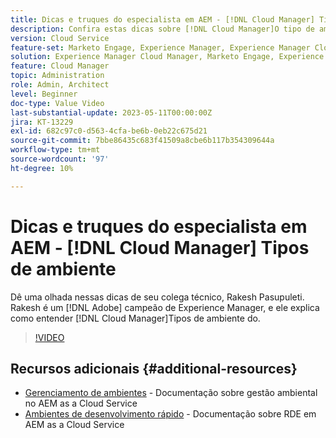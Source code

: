 ```yaml
---
title: Dicas e truques do especialista em AEM - [!DNL Cloud Manager] Tipos de ambiente
description: Confira estas dicas sobre [!DNL Cloud Manager]O tipo de ambiente do AEM do especialista e campeão, Rakesh Pasupuleti.
version: Cloud Service
feature-set: Marketo Engage, Experience Manager, Experience Manager Cloud Manager
solution: Experience Manager Cloud Manager, Marketo Engage, Experience Manager Cloud Manager
feature: Cloud Manager
topic: Administration
role: Admin, Architect
level: Beginner
doc-type: Value Video
last-substantial-update: 2023-05-11T00:00:00Z
jira: KT-13229
exl-id: 682c97c0-d563-4cfa-be6b-0eb22c675d21
source-git-commit: 7bbe86435c683f41509a8cbe6b117b354309644a
workflow-type: tm+mt
source-wordcount: '97'
ht-degree: 10%

---
```


# Dicas e truques do especialista em AEM - [!DNL Cloud Manager] Tipos de ambiente

Dê uma olhada nessas dicas de seu colega técnico, Rakesh Pasupuleti. Rakesh é um [!DNL Adobe] campeão de Experience Manager, e ele explica como entender [!DNL Cloud Manager]Tipos de ambiente do.

>[!VIDEO](https://video.tv.adobe.com/v/3419297?quality=12&learn=on)

## Recursos adicionais {#additional-resources}

* [Gerenciamento de ambientes](https://experienceleague.adobe.com/docs/experience-manager-cloud-service/content/implementing/using-cloud-manager/manage-environments.html) - Documentação sobre gestão ambiental no AEM as a Cloud Service
* [Ambientes de desenvolvimento rápido](https://experienceleague.adobe.com/docs/experience-manager-cloud-service/content/implementing/developing/rapid-development-environments.html?lang=pt-BR) - Documentação sobre RDE em AEM as a Cloud Service

